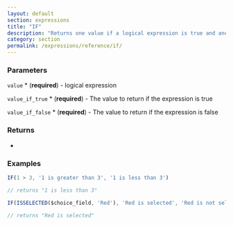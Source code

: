 ```yaml
---
layout: default
section: expressions
title: "IF"
description: "Returns one value if a logical expression is true and another if it is false."
category: section
permalink: /expressions/reference/if/
---
```


### Parameters

`value` * (__required__) - logical expression

`value_if_true` * (__required__) - The value to return if the expression is true

`value_if_false` * (__required__) - The value to return if the expression is false

### Returns

*

### Examples

```js
IF(1 > 3, '1 is greater than 3', '1 is less than 3')

// returns "1 is less than 3"
```


```js
IF(ISSELECTED($choice_field, 'Red'), 'Red is selected', 'Red is not selected')

// returns "Red is selected"
```